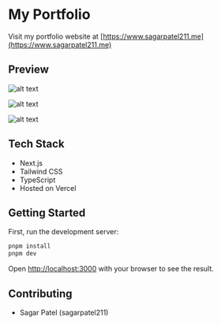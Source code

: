 # My Portfolio

Visit my portfolio website at [https://www.sagarpatel211.me](https://www.sagarpatel211.me)

## Preview

![alt text](image/1.png)

![alt text](image/2.png)

![alt text](image/3.png)

## Tech Stack

- Next.js
- Tailwind CSS
- TypeScript
- Hosted on Vercel

## Getting Started

First, run the development server:

```bash
pnpm install
pnpm dev
```

Open [http://localhost:3000](http://localhost:3000) with your browser to see the result.

## Contributing

- Sagar Patel (sagarpatel211)
